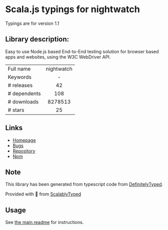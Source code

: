 
# Scala.js typings for nightwatch

Typings are for version 1.1

## Library description:
Easy to use Node.js based End-to-End testing solution for browser based apps and websites, using the W3C WebDriver API.

|                    |                 |
| ------------------ | :-------------: |
| Full name          | nightwatch |
| Keywords           | - |
| # releases         | 42 |
| # dependents       | 108 |
| # downloads        | 8278513 |
| # stars            | 25 |

## Links
- [Homepage](http://nightwatchjs.org)
- [Bugs](https://github.com/nightwatchjs/nightwatch/issues)
- [Repository](https://github.com/nightwatchjs/nightwatch)
- [Npm](https://www.npmjs.com/package/nightwatch)
    


## Note
This library has been generated from typescript code from [DefinitelyTyped](https://definitelytyped.org).

Provided with :purple_heart: from [ScalablyTyped](https://github.com/oyvindberg/ScalablyTyped)

## Usage
See [the main readme](../../readme.md) for instructions.


